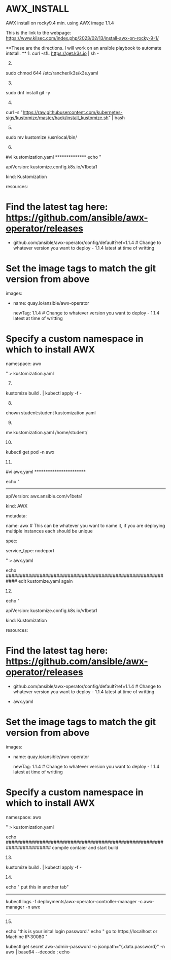 # AWX_INSTALL
AWX install on rocky9.4 min. using AWX image 1.1.4


This is the link to the webpage: https://www.kilsec.com/index.php/2023/02/13/install-awx-on-rocky-9-1/

**These are the directions. I will work on an ansible playbook to automate intstall.
**
1.
curl -sfL https://get.k3s.io | sh -

2.
sudo chmod 644 /etc/rancher/k3s/k3s.yaml

3.
sudo dnf install git -y

4.
curl -s "https://raw.githubusercontent.com/kubernetes-sigs/kustomize/master/hack/install_kustomize.sh"  | bash

5.
sudo mv kustomize /usr/local/bin/

6.
#vi kustomization.yaml  **************
echo "

apiVersion: kustomize.config.k8s.io/v1beta1

kind: Kustomization

resources:

  # Find the latest tag here: https://github.com/ansible/awx-operator/releases

  - github.com/ansible/awx-operator/config/default?ref=1.1.4 # Change to whatever version you want to deploy - 1.1.4 latest at time of writting
 
# Set the image tags to match the git version from above

images:

  - name: quay.io/ansible/awx-operator

    newTag: 1.1.4 # Change to whatever version you want to deploy - 1.1.4 latest at time of writting

# Specify a custom namespace in which to install AWX

namespace: awx


" > kustomization.yaml


7.
kustomize build . | kubectl apply -f -    

8.
chown student:student kustomization.yaml

9.
mv kustomization.yaml /home/student/

10.
kubectl get pod -n awx

11.
#vi awx.yaml  ***********************

echo " 

---

apiVersion: awx.ansible.com/v1beta1

kind: AWX

metadata:

  name: awx # This can be whatever you want to name it, if you are deploying multiple instances each should be unique

spec:

  service_type: nodeport

" > awx.yaml




echo ############################################################ edit kustomize.yaml again

12.
echo "

apiVersion: kustomize.config.k8s.io/v1beta1

kind: Kustomization

resources:

  # Find the latest tag here: https://github.com/ansible/awx-operator/releases

  - github.com/ansible/awx-operator/config/default?ref=1.1.4 # Change to whatever version you want to deploy - 1.1.4 latest at time of writting

  - awx.yaml

# Set the image tags to match the git version from above

images:

  - name: quay.io/ansible/awx-operator

    newTag: 1.1.4 # Change to whatever version you want to deploy - 1.1.4 latest at time of writting

# Specify a custom namespace in which to install AWX

namespace: awx


" > kustomization.yaml


echo ######################################################################## compile contaier and start build

13.
kustomize build . | kubectl apply -f -

14.
echo " put this in another tab"
*******************

kubectl logs -f deployments/awx-operator-controller-manager -c awx-manager -n awx

*******************

15.
echo "this is your inital login password."
echo " go to https://localhost or Machine IP:30080 "

kubectl get secret awx-admin-password -o jsonpath="{.data.password}" -n awx | base64 --decode ; echo

